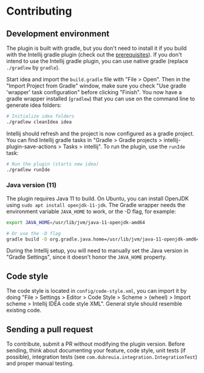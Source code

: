 # Contributing

## Development environment

The plugin is built with gradle, but you don't need to install it if you build with the Intellij gradle plugin (check out the [prerequisites](https://www.jetbrains.org/intellij/sdk/docs/tutorials/build_system/prerequisites.html)).  If you don't intend to use the Intellij gradle plugin, you can use native gradle (replace `./gradlew` by `gradle`).

Start idea and import the `build.gradle` file with "File > Open". Then in the "Import Project from Gradle" window, make sure you check "Use gradle 'wrapper' task configuration" before clicking "Finish". You now have a gradle wrapper installed (`gradlew`) that you can use on the command line to generate idea folders:

```bash
# Initialize idea folders
./gradlew cleanIdea idea
```

Intellij should refresh and the project is now configured as a gradle project. You can find Intellij gradle tasks in "Gradle > Gradle projects > intellij-plugin-save-actions > Tasks > intellij". To run the plugin, use the `runIde` task:

```bash
# Run the plugin (starts new idea)
./gradlew runIde
```

### Java version (11)

The plugin requires Java 11 to build. On Ubuntu, you can install OpenJDK using `sudo apt install openjdk-11-jdk`. The Gradle wrapper needs the environment variable `JAVA_HOME` to work, or the -D flag, for example:

```bash
export JAVA_HOME=/usr/lib/jvm/java-11-openjdk-amd64

# Or use the -D flag
gradle build -D org.gradle.java.home=/usr/lib/jvm/java-11-openjdk-amd64
```

During the Intellij setup, you will need to manually set the Java version in "Gradle Settings", since it doesn't honor the `JAVA_HOME` property.

## Code style

The code style is located in `config/code-style.xml`, you can import it by doing "File > Settings > Editor > Code Style > Scheme > (wheel) > Import scheme > Intellij IDEA code style XML".  General style should resemble existing code.

## Sending a pull request

To contribute, submit a PR without modifying the plugin version. Before sending, think about documenting your feature, code style, unit tests (if possible), integration tests (see `com.dubreuia.integration.IntegrationTest`) and proper manual testing.

